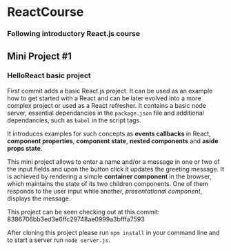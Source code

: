 # ReactCourse
### Following introductory React.js course

Mini Project #1
---------------

### HelloReact basic project

First commit adds a basic React.js project. It can be used as an example how to
get started with a React and can be later evolved into a more complex project or
used as a React refresher. It contains a basic node server, essential
dependancies in the `package.json` file and additional dependancies, such as
`babel` in the script tags.

It introduces examples for such concepts as **events callbacks** in React,
**component properties**, **component state**, **nested components** and **aside
props state**.

This mini project allows to enter a name and/or a message in one or two of the
input fields and upon the button click it updates the greeting message. It is
achieved by rendering a simple **container component** in the browser, which
maintains the state of its two children components. One of them responds to the
user input while another, _presentational component_, displays the message.

This project can be seen checking out at this commit:
8386706bb3ed3e6ffc29748ae0999a3bfffa7593

After cloning this project please run `npm install` in your command line and to
start a server run `node server.js`.
